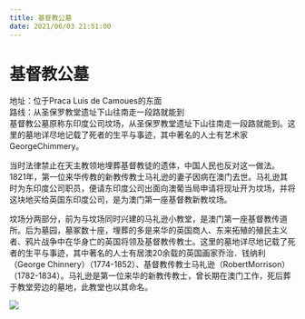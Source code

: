 ```yaml
---
title: 基督教公墓  
date: 2021/06/03 21:51:00  
---
```

  
# 基督教公墓  
地址：位于Praca Luis de Camoues的东面  
路线：从圣保罗教堂遗址下山往南走一段路就能到  
 基督教公墓原称东印度公司坟场，从圣保罗教堂遗址下山往南走一段路就能到。这里的墓地详尽地记载了死者的生平与事迹，其中著名的人士有艺术家GeorgeChimmery。  
  
当时法律禁止在天主教领地埋葬基督教徒的遗体，中国人民也反对这一做法。1821年，第一位来华传教的新教传教士马礼逊的妻子因病在澳门去世。马礼逊其时为东印度公司职员，便请东印度公司出面向澳葡当局申请将现址开为坟场，并将这块地买给英国东印度公司，是为澳门第一座基督教新教坟场。  
  
坟场分两部分，前为与坟场同时兴建的马礼逊小教堂，是澳门第一座基督教传道所。后为墓园，墓冢数十座，埋葬的多是来华的英国商人、东来拓殖的殖民主义者、鸦片战争中在华身亡的英国将领及基督教传教士。这里的墓地详尽地记载了死者的生平与事迹，其中著名的人士有居澳20余载的英国画家乔治．钱纳利（George Chinnery）（1774-1852）、基督教传教士马礼逊（RobertMorrison）（1782-1834）。马礼逊是第一位来华的新教传教士，曾长期在澳门工作，死后葬于教堂旁边的墓地，此教堂也以其命名。  
  
![](https://cdn.jsdelivr.net/gh/szqq0512/Pic/img/202201212118554.png)  